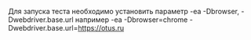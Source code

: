 Для запуска теста необходимо установить параметр -ea -Dbrowser, -Dwebdriver.base.url
например -ea -Dbrowser=chrome -Dwebdriver.base.url=https://otus.ru
